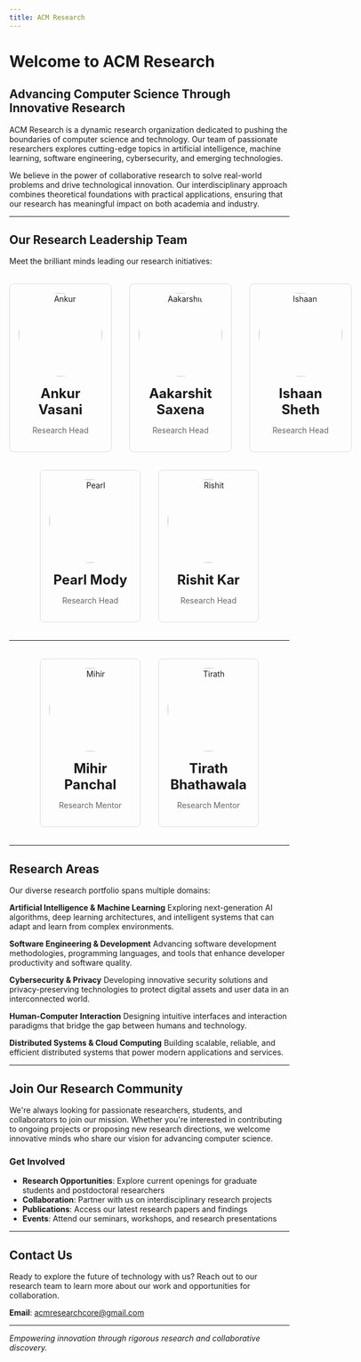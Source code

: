 ```yaml
---
title: ACM Research
---
```


# Welcome to ACM Research

## Advancing Computer Science Through Innovative Research

ACM Research is a dynamic research organization dedicated to pushing the boundaries of computer science and technology. Our team of passionate researchers explores cutting-edge topics in artificial intelligence, machine learning, software engineering, cybersecurity, and emerging technologies.

We believe in the power of collaborative research to solve real-world problems and drive technological innovation. Our interdisciplinary approach combines theoretical foundations with practical applications, ensuring that our research has meaningful impact on both academia and industry.

---

## Our Research Leadership Team

Meet the brilliant minds leading our research initiatives:

<div style="display: grid; grid-template-columns: repeat(3, 1fr); gap: 2rem; margin: 2rem 0;">

  <div style="text-align: center; padding: 1rem; border: 1px solid #ddd; border-radius: 8px;">
    <img src="/images/introduction/ankur.png" alt="Ankur" style="width: 150px; height: 150px; border-radius: 50%; object-fit: cover; margin-bottom: 1rem;">
    <p style="font-size: 1.5rem; font-weight: bold; margin: 0;">Ankur Vasani</p>
    <p style="color: #666;">Research Head</p>
  </div>

  <div style="text-align: center; padding: 1rem; border: 1px solid #ddd; border-radius: 8px;">
    <img src="/images/introduction/aakarshit.png" alt="Aakarshit" style="width: 150px; height: 150px; border-radius: 50%; object-fit: cover; margin-bottom: 1rem;">
    <p style="font-size: 1.5rem; font-weight: bold; margin: 0;">Aakarshit Saxena</p>
    <p style="color: #666;">Research Head</p>
  </div>

  <div style="text-align: center; padding: 1rem; border: 1px solid #ddd; border-radius: 8px;">
    <img src="/images/introduction/ishaan.png" alt="Ishaan" style="width: 150px; height: 150px; border-radius: 50%; object-fit: cover; margin-bottom: 1rem;">
    <p style="font-size: 1.5rem; font-weight: bold; margin: 0;">Ishaan Sheth</p>
    <p style="color: #666;">Research Head</p>
  </div>

</div>

<div style="display: flex; justify-content: center; gap: 2rem; margin: 2rem 0;">

  <div style="text-align: center; padding: 1rem; border: 1px solid #ddd; border-radius: 8px; width: calc((100% - 4rem) / 3);">
    <img src="/images/introduction/pearl.png" alt="Pearl" style="width: 150px; height: 150px; border-radius: 50%; object-fit: cover; margin-bottom: 1rem;">
    <p style="font-size: 1.5rem; font-weight: bold; margin: 0;">Pearl Mody</p>
    <p style="color: #666;">Research Head</p>
  </div>

  <div style="text-align: center; padding: 1rem; border: 1px solid #ddd; border-radius: 8px; width: calc((100% - 4rem) / 3);">
    <img src="/images/introduction/rishit.png" alt="Rishit" style="width: 150px; height: 150px; border-radius: 50%; object-fit: cover; margin-bottom: 1rem;">
    <p style="font-size: 1.5rem; font-weight: bold; margin: 0;">Rishit Kar</p>
    <p style="color: #666;">Research Head</p>
  </div>

</div>

---

<div style="display: flex; justify-content: center; gap: 2rem; margin: 2rem 0;">

  <div style="text-align: center; padding: 1rem; border: 1px solid #ddd; border-radius: 8px; width: calc((100% - 4rem) / 3);">
    <img src="/images/introduction/mihir.png" alt="Mihir" style="width: 150px; height: 150px; border-radius: 50%; object-fit: cover; margin-bottom: 1rem;">
    <p style="font-size: 1.5rem; font-weight: bold; margin: 0;">Mihir Panchal</p>
    <p style="color: #666;">Research Mentor</p>
  </div>

  <div style="text-align: center; padding: 1rem; border: 1px solid #ddd; border-radius: 8px; width: calc((100% - 4rem) / 3);">
    <img src="/images/introduction/tirath.png" alt="Tirath" style="width: 150px; height: 150px; border-radius: 50%; object-fit: cover; margin-bottom: 1rem;">
    <p style="font-size: 1.5rem; font-weight: bold; margin: 0;">Tirath Bhathawala</p>
    <p style="color: #666;">Research Mentor</p>
  </div>

</div>


---

## Research Areas

Our diverse research portfolio spans multiple domains:

**Artificial Intelligence & Machine Learning**
Exploring next-generation AI algorithms, deep learning architectures, and intelligent systems that can adapt and learn from complex environments.

**Software Engineering & Development**
Advancing software development methodologies, programming languages, and tools that enhance developer productivity and software quality.

**Cybersecurity & Privacy**
Developing innovative security solutions and privacy-preserving technologies to protect digital assets and user data in an interconnected world.

**Human-Computer Interaction**
Designing intuitive interfaces and interaction paradigms that bridge the gap between humans and technology.

**Distributed Systems & Cloud Computing**
Building scalable, reliable, and efficient distributed systems that power modern applications and services.

---

## Join Our Research Community

We're always looking for passionate researchers, students, and collaborators to join our mission. Whether you're interested in contributing to ongoing projects or proposing new research directions, we welcome innovative minds who share our vision for advancing computer science.

### Get Involved

- **Research Opportunities**: Explore current openings for graduate students and postdoctoral researchers
- **Collaboration**: Partner with us on interdisciplinary research projects
- **Publications**: Access our latest research papers and findings
- **Events**: Attend our seminars, workshops, and research presentations

---

## Contact Us

Ready to explore the future of technology with us? Reach out to our research team to learn more about our work and opportunities for collaboration.

**Email**: acmresearchcore@gmail.com  

---

*Empowering innovation through rigorous research and collaborative discovery.*